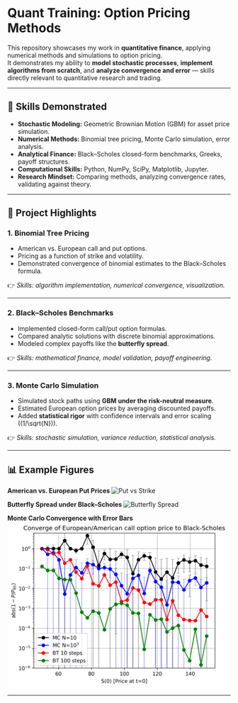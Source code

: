 # Quant Training: Option Pricing Methods

This repository showcases my work in **quantitative finance**, applying numerical methods and simulations to option pricing.  
It demonstrates my ability to **model stochastic processes**, **implement algorithms from scratch**, and **analyze convergence and error** — skills directly relevant to quantitative research and trading.

---

## 🧩 Skills Demonstrated

- **Stochastic Modeling:** Geometric Brownian Motion (GBM) for asset price simulation.  
- **Numerical Methods:** Binomial tree pricing, Monte Carlo simulation, error analysis.  
- **Analytical Finance:** Black–Scholes closed-form benchmarks, Greeks, payoff structures.  
- **Computational Skills:** Python, NumPy, SciPy, Matplotlib, Jupyter.  
- **Research Mindset:** Comparing methods, analyzing convergence rates, validating against theory.  

---

## 📂 Project Highlights

### 1. Binomial Tree Pricing
- American vs. European call and put options.  
- Pricing as a function of strike and volatility.  
- Demonstrated convergence of binomial estimates to the Black–Scholes formula.  

👉 *Skills: algorithm implementation, numerical convergence, visualization.*

---

### 2. Black–Scholes Benchmarks
- Implemented closed-form call/put option formulas.  
- Compared analytic solutions with discrete binomial approximations.  
- Modeled complex payoffs like the **butterfly spread**.  

👉 *Skills: mathematical finance, model validation, payoff engineering.*

---

### 3. Monte Carlo Simulation
- Simulated stock paths using **GBM under the risk-neutral measure**.  
- Estimated European option prices by averaging discounted payoffs.  
- Added **statistical rigor** with confidence intervals and error scaling (\(1/\sqrt{N}\)).  

👉 *Skills: stochastic simulation, variance reduction, statistical analysis.*

---

## 📊 Example Figures

**American vs. European Put Prices**
<img src="plots/binomial/put_vs_strike.png" alt="Put vs Strike" width="500"/>

**Butterfly Spread under Black–Scholes**
<img src="plots/black_scholes/butterfly.png" alt="Butterfly Spread" width="500"/>

**Monte Carlo Convergence with Error Bars**
<img src="plots/call_vs_S0_conv.png" alt="MC Convergence" width="500"/>

---
